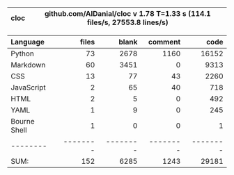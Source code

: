 cloc|github.com/AlDanial/cloc v 1.78  T=1.33 s (114.1 files/s, 27553.8 lines/s)
--- | ---

Language|files|blank|comment|code
:-------|-------:|-------:|-------:|-------:
Python|73|2678|1160|16152
Markdown|60|3451|0|9313
CSS|13|77|43|2260
JavaScript|2|65|40|718
HTML|2|5|0|492
YAML|1|9|0|245
Bourne Shell|1|0|0|1
--------|--------|--------|--------|--------
SUM:|152|6285|1243|29181
